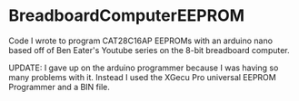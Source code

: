 # BreadboardComputerEEPROM

Code I wrote to program CAT28C16AP EEPROMs with an arduino nano based off of Ben Eater's Youtube series on the 8-bit breadboard computer.

UPDATE: I gave up on the arduino programmer because I was having so many problems with it. Instead I used the XGecu Pro universal EEPROM Programmer and a BIN file.
